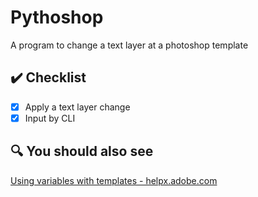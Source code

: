 # Pythoshop
A program to change a text layer at a photoshop template

## ✔️ Checklist
- [x] Apply a text layer change
- [x] Input by CLI

## 🔍 You should also see
<a href="https://helpx.adobe.com/photoshop/using/creating-data-driven-graphics.html" target="_blank">Using variables with templates - helpx.adobe.com</a>

